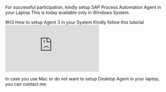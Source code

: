 For successful participation, kindly setup SAP Process Automation Agent in your Laptop
This is today available only in Windows System.

#H3 How to setup Agent 3 in your System
Kindly follow this tutorial
![SAP Process Autoamtion Developer Tutorial](https://developers.sap.com/tutorials/spa-setup-desktop-3-0-agent.html)

In case you use Mac or do not want to setup Desktop Agent in your laptop, you can contact me.
